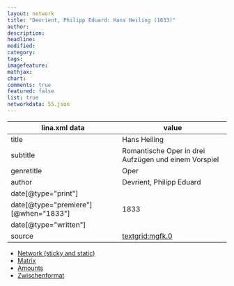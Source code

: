 ```yaml
---
layout: network
title: "Devrient, Philipp Eduard: Hans Heiling (1833)"
author:
description:
headline:
modified:
category:
tags:
imagefeature: 
mathjax: 
chart: 
comments: true
featured: false
list: true
networkdata: 55.json
---
```

lina.xml data  | value
------------- | -------------
title|Hans Heiling
subtitle|Romantische Oper in drei Aufzügen und einem Vorspiel
genretitle|Oper
author|Devrient, Philipp Eduard
date[@type="print"]|
date[@type="premiere"][@when="1833"]|1833
date[@type="written"]|
source|[textgrid:mgfk.0](https://textgridlab.org/1.0/tgcrud-public/rest/textgrid:mgfk.0/data)



* [Network (sticky and static)](/network55)
* [Matrix](/matrix55)
* [Amounts](/amount55)
* [Zwischenformat](/lina55 )
